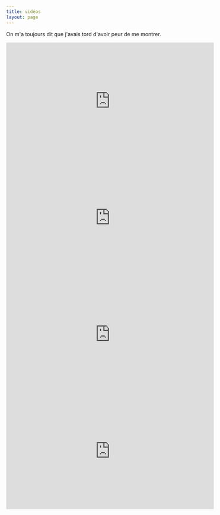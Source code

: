 ```yaml
---
title: vidéos
layout: page
---
```


On m'a toujours dit que j'avais tord d'avoir peur de me montrer.

<iframe width="560" height="315" src="https://www.youtube.com/embed/mp4nWZNKffM" frameborder="0" allow="accelerometer; autoplay; encrypted-media; gyroscope; picture-in-picture" allowfullscreen></iframe>

<iframe width="560" height="315" src="https://www.youtube.com/embed/re8Srv8AnqU" frameborder="0" allow="accelerometer; autoplay; encrypted-media; gyroscope; picture-in-picture" allowfullscreen></iframe>

<iframe width="560" height="315" src="https://www.youtube.com/embed/re8Srv8AnqU" frameborder="0" allow="accelerometer; autoplay; encrypted-media; gyroscope; picture-in-picture" allowfullscreen></iframe>

<iframe width="560" height="315" src="https://www.youtube.com/embed/SfvIeAcm-tc" frameborder="0" allow="accelerometer; autoplay; encrypted-media; gyroscope; picture-in-picture" allowfullscreen></iframe>